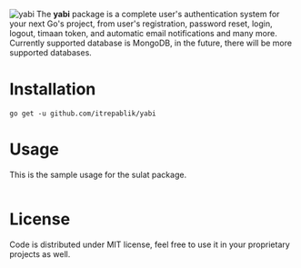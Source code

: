 ![yabi](https://user-images.githubusercontent.com/58651329/82560774-a7c70000-9ba4-11ea-9503-ebf3684b17cd.png)
The **yabi** package is a complete user's authentication system for your next Go's project, from user's registration, password reset, login, logout, timaan token, and automatic email notifications and many more.  Currently supported database is MongoDB, in the future, there will be more supported databases.

# Installation
```
go get -u github.com/itrepablik/yabi
```

# Usage
This is the sample usage for the sulat package.
```

```
# License
Code is distributed under MIT license, feel free to use it in your proprietary projects as well.

